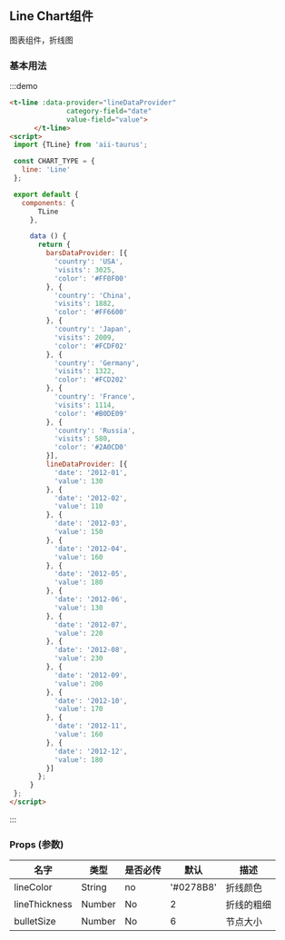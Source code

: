 <script>
 import {TLine} from 'aii-taurus';

 const CHART_TYPE = {
   line: 'Line'
 };

 export default {
   components: {
       TLine
     },

     data () {
       return {
         barsDataProvider: [{
           'country': 'USA',
           'visits': 3025,
           'color': '#FF0F00'
         }, {
           'country': 'China',
           'visits': 1882,
           'color': '#FF6600'
         }, {
           'country': 'Japan',
           'visits': 2009,
           'color': '#FCDF02'
         }, {
           'country': 'Germany',
           'visits': 1322,
           'color': '#FCD202'
         }, {
           'country': 'France',
           'visits': 1114,
           'color': '#B0DE09'
         }, {
           'country': 'Russia',
           'visits': 580,
           'color': '#2A0CD0'
         }],
         lineDataProvider: [{
           'date': '2012-01',
           'value': 130
         }, {
           'date': '2012-02',
           'value': 110
         }, {
           'date': '2012-03',
           'value': 150
         }, {
           'date': '2012-04',
           'value': 160
         }, {
           'date': '2012-05',
           'value': 180
         }, {
           'date': '2012-06',
           'value': 130
         }, {
           'date': '2012-07',
           'value': 220
         }, {
           'date': '2012-08',
           'value': 230
         }, {
           'date': '2012-09',
           'value': 200
         }, {
           'date': '2012-10',
           'value': 170
         }, {
           'date': '2012-11',
           'value': 160
         }, {
           'date': '2012-12',
           'value': 180
         }]
       };
     }
 };
</script>

## Line Chart组件

图表组件，折线图

### 基本用法

:::demo

```html
<t-line :data-provider="lineDataProvider"
              category-field="date"
              value-field="value">
      </t-line>
<script>
 import {TLine} from 'aii-taurus';

 const CHART_TYPE = {
   line: 'Line'
 };

 export default {
   components: {
       TLine
     },

     data () {
       return {
         barsDataProvider: [{
           'country': 'USA',
           'visits': 3025,
           'color': '#FF0F00'
         }, {
           'country': 'China',
           'visits': 1882,
           'color': '#FF6600'
         }, {
           'country': 'Japan',
           'visits': 2009,
           'color': '#FCDF02'
         }, {
           'country': 'Germany',
           'visits': 1322,
           'color': '#FCD202'
         }, {
           'country': 'France',
           'visits': 1114,
           'color': '#B0DE09'
         }, {
           'country': 'Russia',
           'visits': 580,
           'color': '#2A0CD0'
         }],
         lineDataProvider: [{
           'date': '2012-01',
           'value': 130
         }, {
           'date': '2012-02',
           'value': 110
         }, {
           'date': '2012-03',
           'value': 150
         }, {
           'date': '2012-04',
           'value': 160
         }, {
           'date': '2012-05',
           'value': 180
         }, {
           'date': '2012-06',
           'value': 130
         }, {
           'date': '2012-07',
           'value': 220
         }, {
           'date': '2012-08',
           'value': 230
         }, {
           'date': '2012-09',
           'value': 200
         }, {
           'date': '2012-10',
           'value': 170
         }, {
           'date': '2012-11',
           'value': 160
         }, {
           'date': '2012-12',
           'value': 180
         }]
       };
     }
 };
</script>
```
:::

### Props \(参数\)

| 名字 | 类型 | 是否必传 | 默认 | 描述 |
| --- | --- | --- | --- | --- |
| lineColor | String| no | '#0278B8' | 折线颜色 |
| lineThickness | Number | No  | 2 | 折线的粗细 |
| bulletSize | Number | No | 6 | 节点大小 |
